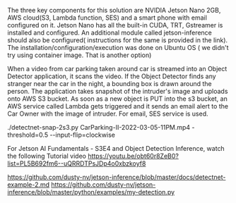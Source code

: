 The three key components for this solution are NVIDIA Jetson Nano 2GB, AWS cloud(S3, Lambda function, SES) and a smart phone with email configured on it. Jetson Nano has all the built-in CUDA, TRT, Gstreamer is installed and configured. An additional module called jetson-inference should also be configured( instructions for the same is provided in the link). The installation/configuration/execution was done on Ubuntu OS ( we didn't try using container image. That is another option)

When a video from car parking taken around car is streamed into an Object Detector application, it scans the video. If the Object Detector finds any stranger near the car in the night, a bounding box is drawn around the person. The application takes snapshot of the intruder's image and uploads onto AWS S3 bucket. 
As soon as a new object is PUT into the s3 bucket, an AWS service called Lambda gets triggered and it sends an email alert to the Car Owner with the image of intruder. For email, SES service is used.

./detectnet-snap-2s3.py CarParking-II-2022-03-05-11PM.mp4 -threshold=0.5 --input-flip=clockwise


For Jetson AI Fundamentals - S3E4 and  Object Detection Inference, watch the following Tutorial video
https://youtu.be/obt60r8ZeB0?list=PL5B692fm6--uQRRDTPsJDp4o0xbzkoyf8

 https://github.com/dusty-nv/jetson-inference/blob/master/docs/detectnet-example-2.md
 https://github.com/dusty-nv/jetson-inference/blob/master/python/examples/my-detection.py

